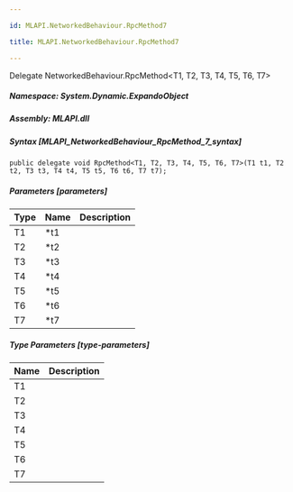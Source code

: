 ```yaml
---

id: MLAPI.NetworkedBehaviour.RpcMethod7

title: MLAPI.NetworkedBehaviour.RpcMethod7

---
```


Delegate NetworkedBehaviour.RpcMethod\<T1, T2, T3, T4, T5, T6, T7\>

<div class="markdown level0 summary" markdown="1">

</div>

<div class="markdown level0 conceptual" markdown="1">

</div>

##### **Namespace**: System.Dynamic.ExpandoObject

##### **Assembly**: MLAPI.dll

##### Syntax [MLAPI_NetworkedBehaviour_RpcMethod_7_syntax]

    public delegate void RpcMethod<T1, T2, T3, T4, T5, T6, T7>(T1 t1, T2 t2, T3 t3, T4 t4, T5 t5, T6 t6, T7 t7);

##### Parameters [parameters]

| Type                         | Name | Description |
|------------------------------|------|-------------|
| <span class="xref">T1</span> | \*t1 |             |
| <span class="xref">T2</span> | \*t2 |             |
| <span class="xref">T3</span> | \*t3 |             |
| <span class="xref">T4</span> | \*t4 |             |
| <span class="xref">T5</span> | \*t5 |             |
| <span class="xref">T6</span> | \*t6 |             |
| <span class="xref">T7</span> | \*t7 |             |

##### Type Parameters [type-parameters]

| Name                                  | Description |
|---------------------------------------|-------------|
| <span class="parametername">T1</span> |             |
| <span class="parametername">T2</span> |             |
| <span class="parametername">T3</span> |             |
| <span class="parametername">T4</span> |             |
| <span class="parametername">T5</span> |             |
| <span class="parametername">T6</span> |             |
| <span class="parametername">T7</span> |             |
